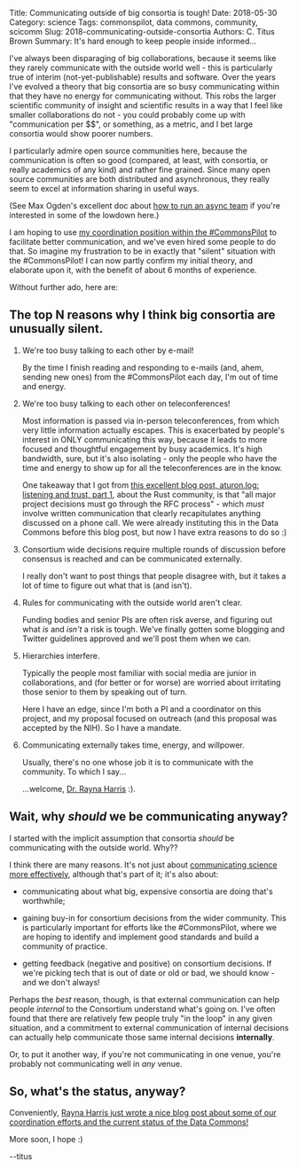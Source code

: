 Title: Communicating outside of big consortia is tough!
Date: 2018-05-30
Category: science
Tags: commonspilot, data commons, community, scicomm
Slug: 2018-communicating-outside-consortia
Authors: C. Titus Brown
Summary: It's hard enough to keep people inside informed...

I've always been disparaging of big collaborations, because it seems
like they rarely communicate with the outside world well - this is
particularly true of interim (not-yet-publishable) results and
software.  Over the years I've evolved a theory that big consortia are
so busy communicating within that they have no energy for
communicating without.  This robs the larger scientific community of
insight and scientific results in a way that I feel like smaller
collaborations do not - you could probably come up with "communication
per $$", or something, as a metric, and I bet large consortia would show
poorer numbers.

I particularly admire open source communities here, because the
communication is often so good (compared, at least, with consortia, or
really academics of any kind) and rather fine grained.  Since many
open source communities are both distributed and asynchronous, they
really seem to excel at information sharing in useful ways.

(See Max Ogden's excellent doc about [how to run an async team](https://github.com/maxogden/async-team) if you're interested in some of the lowdown here.)

I am hoping to use
[my coordination position within the #CommonsPilot](http://ivory.idyll.org/blog/2017-commonspilot-kickoff.html)
to facilitate better communication, and we've even hired some people to do
that. So imagine my frustration to be in exactly that "silent"
situation with the #CommonsPilot!  I can now partly confirm my initial
theory, and elaborate upon it, with the benefit of about 6 months of experience.

Without further ado, here are:

## The top N reasons why I think big consortia are unusually silent.

1. We're too busy talking to each other by e-mail!

   By the time I finish reading and responding to e-mails (and, ahem,
   sending new ones) from the #CommonsPilot each day, I'm out of time
   and energy.

2. We're too busy talking to each other on teleconferences!

   Most information is passed via in-person teleconferences, from
   which very little information actually escapes.  This is exacerbated
   by people's interest in ONLY communicating this way, because it leads
   to more focused and thoughtful engagement by busy academics. It's high
   bandwidth, sure, but it's also isolating - only the people who have
   the time and energy to show up for all the teleconferences are in the
   know.

   One takeaway that I got from
   [this excellent blog post, aturon.log: listening and trust, part 1](https://aturon.github.io/2018/05/25/listening-part-1/),
   about the Rust community, is that "all major project decisions must
   go through the RFC process" - which *must* involve written
   communication that clearly recapitulates anything discussed on a
   phone call. We were already instituting this in the Data Commons
   before this blog post, but now I have extra reasons to do so :)

3. Consortium wide decisions require multiple rounds of discussion
   before consensus is reached and can be communicated externally.

   I really don't want to post things that people disagree with, but it
   takes a lot of time to figure out what that is (and isn't).

4. Rules for communicating with the outside world aren't clear.

   Funding bodies and senior PIs are often risk averse, and figuring out
   what *is* and *isn't* a risk is tough.  We've finally gotten some
   blogging and Twitter guidelines approved and we'll post them when we
   can.

5. Hierarchies interfere.

   Typically the people most familiar with social media are junior in
   collaborations, and (for better or for worse) are worried about irritating
   those senior to them by speaking out of turn.

   Here I have an edge, since I'm both a PI and a coordinator on this
   project, and my proposal focused on outreach (and this proposal was
   accepted by the NIH).  So I have a mandate.

6. Communicating externally takes time, energy, and willpower.

   Usually, there's no one whose job it is to communicate with the community.
   To which I say...

   ...welcome,
   [Dr. Rayna Harris](https://medium.com/@raynamharris/increasing-transparency-in-postdoc-hiring-and-on-boarding-89ff0081a187)
   :).

## Wait, why *should* we be communicating anyway?

I started with the implicit assumption that consortia _should_ be communicating
with the outside world. Why??

I think there are many reasons.  It's not just about [communicating science more effectively](http://blogs.nature.com/naturejobs/2017/11/20/why-scientists-should-communicate-science-getting-to-the-heart-of-the-matter/), although that's part of it; it's also about:

* communicating about what big, expensive consortia are doing that's
  worthwhile;

* gaining buy-in for consortium decisions from the wider
  community. This is particularly important for efforts like the
  #CommonsPilot, where we are hoping to identify and implement good
  standards and build a community of practice.

* getting feedback (negative and positive) on consortium decisions. If
  we're picking tech that is out of date or old or bad, we should
  know - and we don't always!

Perhaps the *best* reason, though, is that external communication can
help people *internal* to the Consortium understand what's going on.
I've often found that there are relatively few people truly "in the
loop" in any given situation, and a commitment to external communication
of internal decisions can actually help communicate those same internal
decisions **internally**.

Or, to put it another way, if you're not communicating in one venue, you're
probably not communicating well in *any* venue.

## So, what's the status, anyway?

Conveniently, [Rayna Harris just wrote a nice blog post about some of our coordination efforts and the current status of the Data Commons!](https://medium.com/@raynamharris/open-source-style-community-engagement-for-the-data-commons-pilot-phase-consortium-f959abe7c0c5)

More soon, I hope :)

--titus
